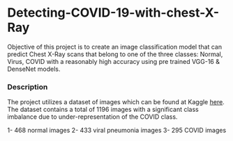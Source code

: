 # Detecting-COVID-19-with-chest-X-Ray

Objective of this project is to create an image classification model that can predict Chest X-Ray scans that belong to one of the three classes: Normal, Virus, COVID with a reasonably high accuracy using pre trained VGG-16 & DenseNet models.

### Description
The project utilizes a dataset of images which can be found at Kaggle [here](https://www.kaggle.com/competitions/shai-level-2-training/data). The dataset contains a total of 1196 images with a significant class imbalance due to under-representation of the COVID class.

1- 468 normal images
2- 433 viral pneumonia images
3- 295 COVID images
